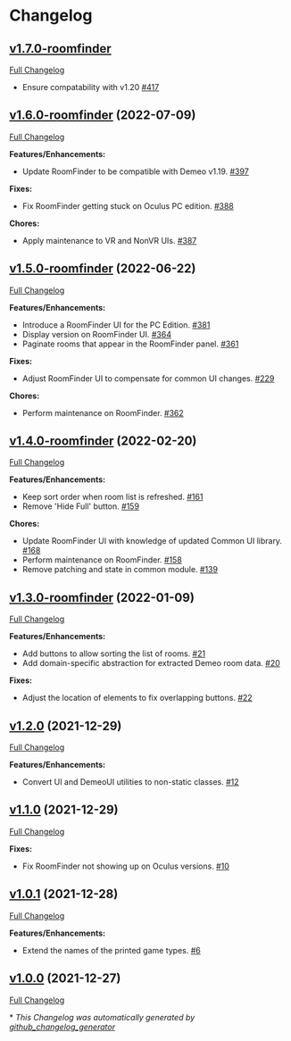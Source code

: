 # Changelog

## [v1.7.0-roomfinder](https://github.com/orendain/demeomods/tree/HEAD)

[Full Changelog](https://github.com/orendain/demeomods/compare/v1.6.0-roomfinder...HEAD)

- Ensure compatability with v1.20 [\#417](https://github.com/orendain/DemeoMods/pull/417)

## [v1.6.0-roomfinder](https://github.com/orendain/demeomods/tree/v1.6.0-roomfinder) (2022-07-09)

[Full Changelog](https://github.com/orendain/demeomods/compare/v1.5.0-roomfinder...v1.6.0-roomfinder)

**Features/Enhancements:**

- Update RoomFinder to be compatible with Demeo v1.19. [\#397](https://github.com/orendain/DemeoMods/pull/397)

**Fixes:**

- Fix RoomFinder getting stuck on Oculus PC edition. [\#388](https://github.com/orendain/DemeoMods/pull/388)

**Chores:**

- Apply maintenance to VR and NonVR UIs. [\#387](https://github.com/orendain/DemeoMods/pull/387)

## [v1.5.0-roomfinder](https://github.com/orendain/demeomods/tree/v1.5.0-roomfinder) (2022-06-22)

[Full Changelog](https://github.com/orendain/demeomods/compare/v1.4.0-roomfinder...v1.5.0-roomfinder)

**Features/Enhancements:**

- Introduce a RoomFinder UI for the PC Edition. [\#381](https://github.com/orendain/DemeoMods/pull/381)
- Display version on RoomFinder UI. [\#364](https://github.com/orendain/DemeoMods/pull/364)
- Paginate rooms that appear in the RoomFinder panel. [\#361](https://github.com/orendain/DemeoMods/pull/361)

**Fixes:**

- Adjust RoomFinder UI to compensate for common UI changes. [\#229](https://github.com/orendain/DemeoMods/pull/229)

**Chores:**

- Perform maintenance on RoomFinder. [\#362](https://github.com/orendain/DemeoMods/pull/362)

## [v1.4.0-roomfinder](https://github.com/orendain/demeomods/tree/v1.4.0-roomfinder) (2022-02-20)

[Full Changelog](https://github.com/orendain/demeomods/compare/v1.3.0-roomfinder...v1.4.0-roomfinder)

**Features/Enhancements:**

- Keep sort order when room list is refreshed. [\#161](https://github.com/orendain/DemeoMods/pull/161)
- Remove 'Hide Full' button. [\#159](https://github.com/orendain/DemeoMods/pull/159)

**Chores:**

- Update RoomFinder UI with knowledge of updated Common UI library. [\#168](https://github.com/orendain/DemeoMods/pull/168)
- Perform maintenance on RoomFinder. [\#158](https://github.com/orendain/DemeoMods/pull/158)
- Remove patching and state in common module. [\#139](https://github.com/orendain/DemeoMods/pull/139)



## [v1.3.0-roomfinder](https://github.com/orendain/demeomods/tree/v1.3.0-roomfinder) (2022-01-09)

[Full Changelog](https://github.com/orendain/demeomods/compare/v1.2.0...v1.3.0-roomfinder)

**Features/Enhancements:**

- Add buttons to allow sorting the list of rooms. [\#21](https://github.com/orendain/DemeoMods/pull/21)
- Add domain-specific abstraction for extracted Demeo room data. [\#20](https://github.com/orendain/DemeoMods/pull/20)

**Fixes:**

- Adjust the location of elements to fix overlapping buttons. [\#22](https://github.com/orendain/DemeoMods/pull/22)

## [v1.2.0](https://github.com/orendain/demeomods/tree/v1.2.0) (2021-12-29)

[Full Changelog](https://github.com/orendain/demeomods/compare/v1.1.0...v1.2.0)

**Features/Enhancements:**

- Convert UI and DemeoUI utilities to non-static classes. [\#12](https://github.com/orendain/DemeoMods/pull/12)

## [v1.1.0](https://github.com/orendain/demeomods/tree/v1.1.0) (2021-12-29)

[Full Changelog](https://github.com/orendain/demeomods/compare/v1.0.1...v1.1.0)

**Fixes:**

-  Fix RoomFinder not showing up on Oculus versions. [\#10](https://github.com/orendain/DemeoMods/pull/10)

## [v1.0.1](https://github.com/orendain/demeomods/tree/v1.0.1) (2021-12-28)

[Full Changelog](https://github.com/orendain/demeomods/compare/v1.0.0...v1.0.1)

**Features/Enhancements:**

- Extend the names of the printed game types. [\#6](https://github.com/orendain/DemeoMods/pull/6)

## [v1.0.0](https://github.com/orendain/demeomods/tree/v1.0.0) (2021-12-27)

[Full Changelog](https://github.com/orendain/demeomods/compare/faa2e50c1fdc985e4bf0383f16ef8980eb1580b9...v1.0.0)



\* *This Changelog was automatically generated by [github_changelog_generator](https://github.com/github-changelog-generator/github-changelog-generator)*
